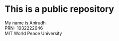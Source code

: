 # This is a public repository
My name is Anirudh
<br>
PRN- 1032222646
<br>
MIT World Peace University

